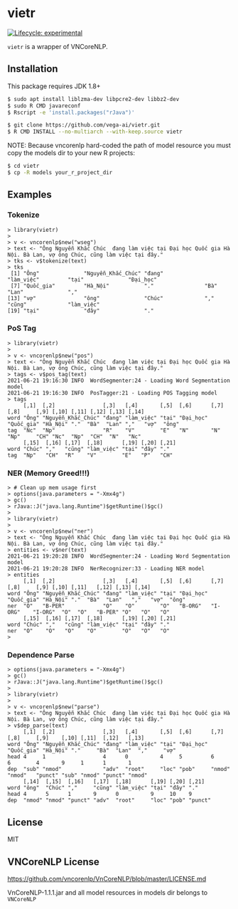
# vietr

<!-- badges: start -->
[![Lifecycle: experimental](https://img.shields.io/badge/lifecycle-experimental-orange.svg)](https://lifecycle.r-lib.org/articles/stages.html#experimental)
<!-- badges: end -->

`vietr` is a wrapper of VNCoreNLP.

## Installation

This package requires JDK 1.8+

```bash
$ sudo apt install liblzma-dev libpcre2-dev libbz2-dev
$ sudo R CMD javareconf
$ Rscript -e 'install.packages("rJava")'
```

```bash
$ git clone https://github.com/vega-ai/vietr.git 
$ R CMD INSTALL --no-multiarch --with-keep.source vietr
```

NOTE: Because vncorenlp hard-coded the path of model resource you must copy the
models dir to your new R projects:

```bash
$ cd vietr 
$ cp -R models your_r_project_dir 
```

## Examples

### Tokenize 

```{r}
> library(vietr)
>
> v <- vncorenlp$new("wseg")
> text <- "Ông Nguyễn Khắc Chúc  đang làm việc tại Đại học Quốc gia Hà Nội. Bà Lan, vợ ông Chúc, cũng làm việc tại đây."
> tks <- v$tokenize(text)
> tks
 [1] "Ông"              "Nguyễn_Khắc_Chúc" "đang"             "làm_việc"         "tại"              "Đại_học"         
 [7] "Quốc_gia"         "Hà_Nội"           "."                "Bà"               "Lan"              ","               
[13] "vợ"               "ông"              "Chúc"             ","                "cũng"             "làm_việc"        
[19] "tại"              "đây"              "."           
```

### PoS Tag

```{r}
> library(vietr)
>
> v <- vncorenlp$new("pos")
> text <- "Ông Nguyễn Khắc Chúc  đang làm việc tại Đại học Quốc gia Hà Nội. Bà Lan, vợ ông Chúc, cũng làm việc tại đây."
> tags <- v$pos_tag(text)
2021-06-21 19:16:30 INFO  WordSegmenter:24 - Loading Word Segmentation model
2021-06-21 19:16:30 INFO  PosTagger:21 - Loading POS Tagging model
> tags
     [,1]  [,2]               [,3]   [,4]       [,5]  [,6]      [,7]       [,8]     [,9] [,10] [,11] [,12] [,13] [,14]
word "Ông" "Nguyễn_Khắc_Chúc" "đang" "làm_việc" "tại" "Đại_học" "Quốc_gia" "Hà_Nội" "."  "Bà"  "Lan" ","   "vợ"  "ông"
tag  "Nc"  "Np"               "R"    "V"        "E"   "N"       "N"        "Np"     "CH" "Nc"  "Np"  "CH"  "N"   "Nc" 
     [,15]  [,16] [,17]  [,18]      [,19] [,20] [,21]
word "Chúc" ","   "cũng" "làm_việc" "tại" "đây" "."  
tag  "Np"   "CH"  "R"    "V"        "E"   "P"   "CH" 
```

### NER (Memory Greed!!!)

```{r} 
> # Clean up mem usage first
> options(java.parameters = "-Xmx4g")
> gc()
> rJava::J("java.lang.Runtime")$getRuntime()$gc()
>
> library(vietr)
>
> v <- vncorenlp$new("ner")
> text <- "Ông Nguyễn Khắc Chúc  đang làm việc tại Đại học Quốc gia Hà Nội. Bà Lan, vợ ông Chúc, cũng làm việc tại đây."
> entities <- v$ner(text)
2021-06-21 19:20:28 INFO  WordSegmenter:24 - Loading Word Segmentation model
2021-06-21 19:20:28 INFO  NerRecognizer:33 - Loading NER model
> entities
     [,1]  [,2]               [,3]   [,4]       [,5]  [,6]      [,7]       [,8]     [,9] [,10] [,11]   [,12] [,13] [,14]
word "Ông" "Nguyễn_Khắc_Chúc" "đang" "làm_việc" "tại" "Đại_học" "Quốc_gia" "Hà_Nội" "."  "Bà"  "Lan"   ","   "vợ"  "ông"
ner  "O"   "B-PER"            "O"    "O"        "O"   "B-ORG"   "I-ORG"    "I-ORG"  "O"  "O"   "B-PER" "O"   "O"   "O"  
     [,15]  [,16] [,17]  [,18]      [,19] [,20] [,21]
word "Chúc" ","   "cũng" "làm_việc" "tại" "đây" "."  
ner  "O"    "O"   "O"    "O"        "O"   "O"   "O"  
> 
```

### Dependence Parse

```
> options(java.parameters = "-Xmx4g")
> gc()
> rJava::J("java.lang.Runtime")$getRuntime()$gc()
>
> library(vietr)
>
> v <- vncorenlp$new("parse")
> text <- "Ông Nguyễn Khắc Chúc  đang làm việc tại Đại học Quốc gia Hà Nội. Bà Lan, vợ ông Chúc, cũng làm việc tại đây."
> v$dep_parse(text)
     [,1]  [,2]               [,3]   [,4]       [,5]  [,6]      [,7]       [,8]     [,9]    [,10] [,11]  [,12]   [,13] 
word "Ông" "Nguyễn_Khắc_Chúc" "đang" "làm_việc" "tại" "Đại_học" "Quốc_gia" "Hà_Nội" "."     "Bà"  "Lan"  ","     "vợ"  
head 4     1                  4      0          4     5         6          6        4       9     1      1       1     
dep  "sub" "nmod"             "adv"  "root"     "loc" "pob"     "nmod"     "nmod"   "punct" "sub" "nmod" "punct" "nmod"
     [,14]  [,15]  [,16]   [,17]  [,18]      [,19] [,20] [,21]  
word "ông"  "Chúc" ","     "cũng" "làm_việc" "tại" "đây" "."    
head 4      5      1       9      0          9     10    9      
dep  "nmod" "nmod" "punct" "adv"  "root"     "loc" "pob" "punct"
```

## License 

MIT

## VNCoreNLP License

https://github.com/vncorenlp/VnCoreNLP/blob/master/LICENSE.md 

VnCoreNLP-1.1.1.jar and all model resources in models dir belongs to `VNCoreNLP`


